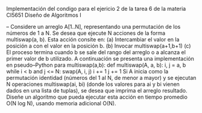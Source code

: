 Implementación del condigo para el ejericio 2 de la tarea 6 de la materia CI5651 Diseño de Algoritmos I

– Considere un arreglo A[1..N], representando una permutación de los números
de 1 a N.
Se desea que ejecute N acciones de la forma multiswap(a, b). Esta acción consite en:
(a) Intercambiar el valor en la posición a con el valor en la posición b.
(b) Invocar multiswap(a+1,b+1)
(c) El proceso termina cuando b se sale del rango del arreglo o a alcanza el primer valor
de b utilizado.
A continuación se presenta una implementación en pseudo–Python para multiswap(a,b):
def multiswap(A, a, b):
i, j = a, b
while i < b and j <= N:
swap(A, i, j)
i += 1
j += 1
Si A inicia como la permutación identidad (números del 1 al N, de menor a mayor) y se
ejecutan N operaciones multiswap(ai, bi) (donde los valores para ai y bi vienen dados
en una lista de tuplas), se desea que imprima el arreglo resultado.
Diseñe un algoritmo que pueda ejecutar esta acción en tiempo promedio O(N log N), usando
memoria adicional O(N).
